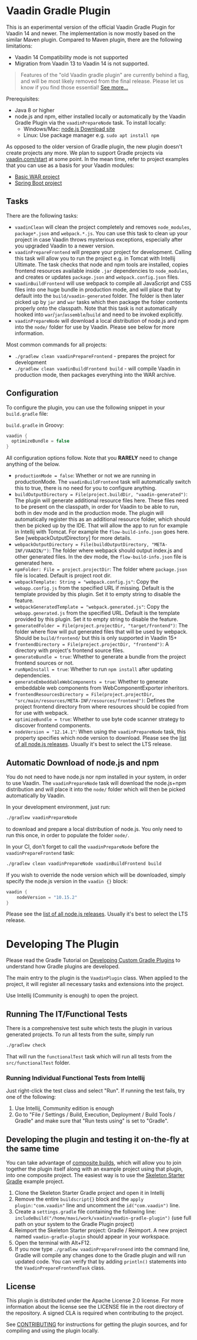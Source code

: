 # Vaadin Gradle Plugin

This is an experimental version of the official Vaadin Gradle Plugin for Vaadin 14
and newer. The implementation is now mostly based on the similar Maven plugin.
Compared to Maven plugin, there are the following limitations:

* Vaadin 14 Compatibility mode is not supported
* Migration from Vaadin 13 to Vaadin 14 is not supported.

> Features of the "old Vaadin gradle plugin" are currently behind a flag, and
>will be most likely removed from the final release. Please let us know if you
>find those essential! [See more...](#old-plugin-mode)

Prerequisites:
* Java 8 or higher
* node.js and npm, either installed locally or automatically by the Vaadin Gradle Plugin via the `vaadinPrepareNode` task. To install locally:
  * Windows/Mac: [node.js Download site](https://nodejs.org/en/download/)
  * Linux: Use package manager e.g. `sudo apt install npm` 

As opposed to the older version of Gradle plugin, the new plugin doesn't create
projects any more. We plan to support Gradle projects via [vaadin.com/start](https://vaadin.com/start)
at some point. In the mean time, refer to project examples that you can use
as a basis for your Vaadin modules:

* [Basic WAR project](https://github.com/vaadin/base-starter-gradle)
* [Spring Boot project](https://github.com/vaadin/base-starter-spring-gradle)

## Tasks

There are the following tasks:

* `vaadinClean` will clean the project completely and removes `node_modules`, `package*.json` and `webpack.*.js`.
  You can use this task to clean up your project in case Vaadin throws mysterious exceptions,
  especially after you upgraded Vaadin to a newer version.
* `vaadinPrepareFrontend` will prepare your project for development. Calling this task
  will allow you to run the project e.g. in Tomcat with Intellij Ultimate.
  The task checks that node and npm tools are installed, copies frontend resources available inside
  `.jar` dependencies to `node_modules`, and creates or updates `package.json` and `webpack.config.json` files.
* `vaadinBuildFrontend` will use webpack to compile all JavaScript and CSS files into one huge bundle in production mode,
  and will place that by default into the `build/vaadin-generated` folder. The folder is
  then later picked up by `jar` and `war` tasks which then package the folder contents properly
  onto the classpath. Note that this task is not automatically hooked into `war`/`jar`/`assemble`/`build` and
  need to be invoked explicitly.
* `vaadinPrepareNode` will download a local distribution of node.js and npm into the `node/` folder for use by Vaadin.
  Please see below for more information.

Most common commands for all projects:

* `./gradlew clean vaadinPrepareFrontend` - prepares the project for development
* `./gradlew clean vaadinBuildFrontend build` - will compile Vaadin in production mode, then packages everything into the WAR archive.

## Configuration

To configure the plugin, you can use the following snippet in your `build.gradle` file:

`build.gradle` in Groovy:
```groovy
vaadin {
  optimizeBundle = false
}
```

All configuration options follow. Note that you **RARELY** need to change anything of the below.

* `productionMode = false`: Whether or not we are running in productionMode.
  The `vaadinBuildFrontend` task will automatically switch this to true, there is no need for you to configure anything.
* `buildOutputDirectory = File(project.buildDir, "vaadin-generated")`: 
  The plugin will generate additional resource files here. These files need
  to be present on the classpath, in order for Vaadin to be
  able to run, both in dev mode and in the production mode.
  The plugin will automatically register
  this as an additional resource folder, which should then be picked up by the IDE.
  That will allow the app to run for example in Intellij with Tomcat.
  For example the `flow-build-info.json` goes here. See [webpackOutputDirectory]
  for more details.
* `webpackOutputDirectory = File(buildOutputDirectory, "META-INF/VAADIN/")`:
  The folder where webpack should output index.js and other generated files.
  In the dev mode, the `flow-build-info.json` file is generated here.
* `npmFolder: File = project.projectDir`: The folder where
  `package.json` file is located. Default is project root dir.
* `webpackTemplate: String = "webpack.config.js"`:
  Copy the `webapp.config.js` from the specified URL if missing. Default is
  the template provided by this plugin. Set it to empty string to disable
  the feature.
* `webpackGeneratedTemplate = "webpack.generated.js"`:
  Copy the `webapp.generated.js` from the specified URL. Default is the
  template provided by this plugin. Set it to empty string to disable the
  feature.  
* `generatedFolder = File(project.projectDir, "target/frontend")`:
  The folder where flow will put generated files that will be used by
  webpack. Should be `build/frontend/` but this is only supported in Vaadin 15+
* `frontendDirectory = File(project.projectDir, "frontend")`:
  A directory with project's frontend source files.
* `generateBundle = true`: Whether to generate a bundle from the project frontend sources or not.
* `runNpmInstall = true`: Whether to run `npm install` after updating dependencies.
* `generateEmbeddableWebComponents = true`:
  Whether to generate embeddable web components from WebComponentExporter inheritors.
* `frontendResourcesDirectory = File(project.projectDir, "src/main/resources/META-INF/resources/frontend")`:
  Defines the project frontend directory from where resources should be
  copied from for use with webpack.
* `optimizeBundle = true`: Whether to use byte code scanner strategy to discover frontend
  components.
* `nodeVersion = "12.14.1"`: When using the `vaadinPrepareNode` task, this property
  specifies which node version to download. Please see the [list of all node.js releases](https://nodejs.org/en/download/releases/). Usually
  it's best to select the LTS release.

## Automatic Download of node.js and npm

You do not need to have node.js nor npm installed in your system, in order to use Vaadin.
The `vaadinPrepareNode` task will download the node.js+npm distribution and will place it
into the `node/` folder which will then be picked automatically by Vaadin.

In your development environment, just run:
```bash
./gradlew vaadinPrepareNode
```
to download and prepare a local distribution of node.js. You only need to run this once,
in order to populate the folder `node/`.

In your CI, don't forget to call the `vaadinPrepareNode` before the `vaadinPrepareFrontend` task:
```bash
./gradlew clean vaadinPrepareNode vaadinBuildFrontend build
```

If you wish to override the node version which will be downloaded, simply specify
the node.js version in the `vaadin {}` block:

```groovy
vaadin {
    nodeVersion = "10.15.2"
}
```

Please see the [list of all node.js releases](https://nodejs.org/en/download/releases/). Usually
it's best to select the LTS release.

# Developing The Plugin

Please read the Gradle Tutorial on [Developing Custom Gradle Plugins](https://docs.gradle.org/current/userguide/custom_plugins.html)
to understand how Gradle plugins are developed.

The main entry to the plugin is the `VaadinPlugin` class. When applied to the project, it will register
all necessary tasks and extensions into the project.

Use Intellij (Community is enough) to open the project.

## Running The IT/Functional Tests

There is a comprehensive test suite which tests the plugin in various generated projects.
To run all tests from the suite, simply run

```bash
./gradlew check
```

That will run the `functionalTest` task which will run all tests from the `src/functionalTest` folder.

### Running Individual Functional Tests from Intellij

Just right-click the test class and select "Run". If running the test fails, try one of the following:

1. Use Intellij, Community edition is enough
2. Go to "File / Settings / Build, Execution, Deployment / Build Tools / Gradle" and make sure that
   "Run tests using" is set to "Gradle".

## Developing the plugin and testing it on-the-fly at the same time

You can take advantage of [composite builds](https://docs.gradle.org/current/userguide/composite_builds.html),
which will allow you to join together the plugin itself along with an example project using that plugin,
into one composite project. The easiest way is to use the [Skeleton Starter Gradle](https://github.com/vaadin/skeleton-starter-gradle)
example project.

1. Clone the Skeleton Starter Gradle project and open it in Intellij
2. Remove the entire `buildscript{}` block and the `apply plugin:"com.vaadin"` line and
   uncomment the `id("com.vaadin")` line.
3. Create a `settings.gradle` file containing the following line: `includeBuild("/home/mavi/work/vaadin/vaadin-gradle-plugin")`
   (use full path on your system to the Gradle Plugin project)
4. Reimport the Skeleton Starter project: Gradle / Reimport. A new project named `vaadin-gradle-plugin`
   should appear in your workspace.
5. Open the terminal with Alt+F12.
6. If you now type `./gradlew vaadinPrepareFronend` into the command line, Gradle will compile any changes done to
   the Gradle plugin and will run updated code. You can verify that by adding `println()` statements
   into the `VaadinPrepareFrontendTask` class.

## License

This plugin is distributed under the Apache License 2.0 license. For more information about the license see the LICENSE file 
in the root directory of the repository. A signed CLA is required when contributing to the project.

See [CONTRIBUTING](CONTRIBUTING.md) for instructions for getting the plugin sources, and for compiling and using the plugin locally.
